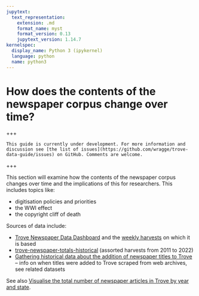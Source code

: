 ```yaml
---
jupytext:
  text_representation:
    extension: .md
    format_name: myst
    format_version: 0.13
    jupytext_version: 1.14.7
kernelspec:
  display_name: Python 3 (ipykernel)
  language: python
  name: python3
---
```


# How does the contents of the newspaper corpus change over time?

+++

```{attention}
This guide is currently under development. For more information and discussion see [the list of issues](https://github.com/wragge/trove-data-guide/issues) on GitHub. Comments are welcome.
```

+++

This section will examine how the contents of the newspaper corpus changes over time and the implications of this for researchers. This includes topics like:

- digitisation policies and priorities
- the WWI effect
- the copyright cliff of death

Sources of data include:

- [Trove Newspaper Data Dashboard](https://wragge.github.io/trove-newspaper-totals/) and the [weekly harvests](https://github.com/wragge/trove-newspaper-totals) on which it is based
- [trove-newspaper-totals-historical](https://github.com/wragge/trove-newspaper-totals-historical) (assorted harvests from 2011 to 2022)
- [Gathering historical data about the addition of newspaper titles to Trove](https://glam-workbench.net/trove-newspapers/historical-data-newspaper-titles/) – info on when titles were added to Trove scraped from web archives, see related datasets

See also [Visualise the total number of newspaper articles in Trove by year and state](https://glam-workbench.net/trove-newspapers/visualise-total-newspaper-articles-by-state-year/).

```{code-cell} ipython3

```
